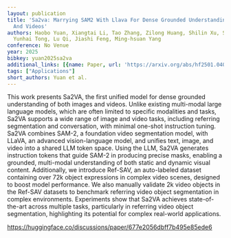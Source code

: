 ```yaml
---
layout: publication
title: 'Sa2va: Marrying SAM2 With Llava For Dense Grounded Understanding Of Images
  And Videos'
authors: Haobo Yuan, Xiangtai Li, Tao Zhang, Zilong Huang, Shilin Xu, Shunping Ji,
  Yunhai Tong, Lu Qi, Jiashi Feng, Ming-hsuan Yang
conference: No Venue
year: 2025
bibkey: yuan2025sa2va
additional_links: [{name: Paper, url: 'https://arxiv.org/abs/hf2501.04001'}]
tags: ["Applications"]
short_authors: Yuan et al.
---
```

This work presents Sa2VA, the first unified model for dense grounded understanding of both images and videos. Unlike existing multi-modal large language models, which are often limited to specific modalities and tasks, Sa2VA supports a wide range of image and video tasks, including referring segmentation and conversation, with minimal one-shot instruction tuning. Sa2VA combines SAM-2, a foundation video segmentation model, with LLaVA, an advanced vision-language model, and unifies text, image, and video into a shared LLM token space. Using the LLM, Sa2VA generates instruction tokens that guide SAM-2 in producing precise masks, enabling a grounded, multi-modal understanding of both static and dynamic visual content. Additionally, we introduce Ref-SAV, an auto-labeled dataset containing over 72k object expressions in complex video scenes, designed to boost model performance. We also manually validate 2k video objects in the Ref-SAV datasets to benchmark referring video object segmentation in complex environments. Experiments show that Sa2VA achieves state-of-the-art across multiple tasks, particularly in referring video object segmentation, highlighting its potential for complex real-world applications.

https://huggingface.co/discussions/paper/677e2056dbff7b495e85ede6